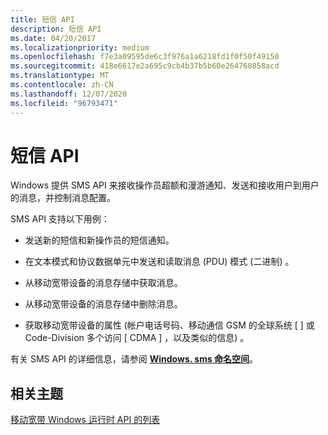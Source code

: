 ```yaml
---
title: 短信 API
description: 短信 API
ms.date: 04/20/2017
ms.localizationpriority: medium
ms.openlocfilehash: f7e3a09595de6c3f976a1a6218fd1f0f50f49150
ms.sourcegitcommit: 418e6617e2a695c9cb4b37b5b60e264760858acd
ms.translationtype: MT
ms.contentlocale: zh-CN
ms.lasthandoff: 12/07/2020
ms.locfileid: "96793471"
---
```

# <a name="sms-api"></a>短信 API


Windows 提供 SMS API 来接收操作员超额和漫游通知、发送和接收用户到用户的消息，并控制消息配置。

SMS API 支持以下用例：

-   发送新的短信和新操作员的短信通知。

-   在文本模式和协议数据单元中发送和读取消息 (PDU) 模式 (二进制) 。

-   从移动宽带设备的消息存储中获取消息。

-   从移动宽带设备的消息存储中删除消息。

-   获取移动宽带设备的属性 (帐户电话号码、移动通信 GSM 的全球系统 \[ \] 或 Code-Division 多个访问 \[ CDMA \] ，以及类似的信息) 。

有关 SMS API 的详细信息，请参阅 [**Windows. sms 命名空间**](/uwp/api/Windows.Devices.Sms)。

## <a name="span-idrelated_topicsspanrelated-topics"></a><span id="related_topics"></span>相关主题


[移动宽带 Windows 运行时 API 的列表](list-of-mobile-broadband-windows-runtime-apis.md)

 


